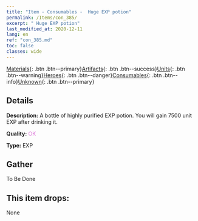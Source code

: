 ```yaml
---
title: "Item - Consumables -  Huge EXP potion"
permalink: /Items/con_385/
excerpt: " Huge EXP potion"
last_modified_at: 2020-12-11
lang: en
ref: "con_385.md"
toc: false
classes: wide
---
```

 [Materials](/Items/){: .btn .btn--primary}[Artifacts](/Items/Artifacts/){: .btn .btn--success}[Units](/Items/Units/){: .btn .btn--warning}[Heroes](/Items/Heroes/){: .btn .btn--danger}[Consumables](/Items/Consumables/){: .btn .btn--info}[Unknown](/Items/Unknown/){: .btn .btn--primary}

## Details
 **Description:** A bottle of highly purified EXP potion. You will gain 7500 unit EXP after drinking it.

 **Quality:** <span style="color: #DA70D6">OK</span>

 **Type:** EXP

## Gather

  To Be Done

## This item drops:

  None

